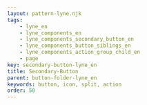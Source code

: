 ```yaml
---
layout: pattern-lyne.njk
tags: 
    - lyne_en
    - lyne_components_en
    - lyne_components_secondary_button_en
    - lyne_components_button_siblings_en
    - lyne_components_action_group_child_en
    - page
key: secondary-button-lyne_en
title: Secondary-Button
parent: button-folder-lyne_en
keywords: button, icon, split, action
order: 50
---
```

